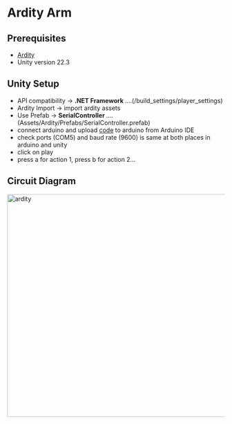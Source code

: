 # Ardity Arm
## Prerequisites
* [Ardity](https://assetstore.unity.com/packages/tools/integration/ardity-arduino-unity-communication-made-easy-123819)
* Unity version 22.3

## Unity Setup
* API compatibility ->  <b>.NET Framework </b> ....(/build_settings/player_settings)
* Ardity Import -> import ardity assets
* Use Prefab ->  <b>SerialController </b>....    (Assets/Ardity/Prefabs/SerialController.prefab)
* connect arduino and upload [code](https://github.com/adijams01/Unity/blob/main/ardity_arm/ardity_arm.ino) to arduino from Arduino IDE
* check ports (COM5) and baud rate (9600) is same at both places in arduino and unity
* click on play
* press a for action 1, press b for action 2...

## Circuit Diagram

<img width="515" alt="ardity" src="https://github.com/adijams01/Unity/assets/92617405/278bd81d-3306-46e7-b720-4832e033b0bc">


